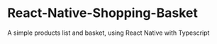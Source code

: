 # React-Native-Shopping-Basket
A simple products list and basket, using React Native with Typescript 
